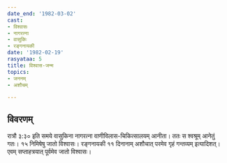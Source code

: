 ```yaml
---
date_end: '1982-03-02'
cast:
- विश्वासः
- नागरत्ना
- वासुकिः
- रङ्गनायकी
date: '1982-02-19'
rasyataa: 5
title: विश्वास-जन्म
topics:
- जननम्
- अशौचम्

---
```


## विवरणम्
रात्रौ ३:३० इति समये वासुकिना नागरत्ना वाणीविलास-चिकित्सालयम् आनीता। ततः स श्वश्रूम् आनेतुं गतः। १५ निमिषेषु जातो विश्वासः।
रङ्गनायकी‌ ११ दिनानाम् अशौचात् परमेव गृहं गन्तव्यम् इत्यादिशत्।
एवम् सप्ताहत्रयात् पूर्वमेव जातो विश्वासः।


